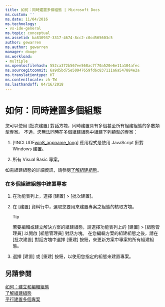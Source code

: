 ```yaml
---
title: 如何：同時建置多個組態 | Microsoft Docs
ms.custom: ''
ms.date: 11/04/2016
ms.technology:
- vs-ide-general
ms.topic: conceptual
ms.assetid: ba830937-3317-4674-8cc2-c0cd565603c5
author: gewarren
ms.author: gewarren
manager: douge
ms.workload:
- multiple
ms.openlocfilehash: 552ca372b567ee568ac7f70a520e6e11a104afec
ms.sourcegitcommit: 6a9d5bd75e50947659fd6c837111a6a547884e2a
ms.translationtype: HT
ms.contentlocale: zh-TW
ms.lasthandoff: 04/16/2018
---
```

# <a name="how-to-build-multiple-configurations-simultaneously"></a>如何：同時建置多個組態
您可以使用 [批次建置] 對話方塊，同時建置具有多個甚至所有組建組態的多數類型專案。 不過，您無法同時在多個組建組態中組建下列類型的專案：  
  
1.  [!INCLUDE[win8_appname_long](../debugger/includes/win8_appname_long_md.md)] 應用程式是使用 JavaScript 針對 Windows 建置。  
  
2.  所有 Visual Basic 專案。  
  
 如需組建組態的詳細資訊，請參閱[了解組建組態](../ide/understanding-build-configurations.md)。  
  
### <a name="to-build-a-project-in-multiple-build-configurations"></a>在多個組建組態中建置專案  
  
1.  在功能表列上，選擇 [建置] > [批次建置]。  
  
2.  在 [建置] 資料行中，選取您要用來建置專案之組態的核取方塊。  
  
    > [!TIP]
    >  若要編輯或建立解決方案的組建組態，請選擇功能表列上的 [建置] > [組態管理員] 以開啟 [組態管理員] 對話方塊。 在您編輯方案的組建組態之後，請在 [批次建置] 對話方塊中選擇 [重建] 按鈕，來更新方案中專案的所有組建組態。  
  
3.  選擇 [建置] 或 [重建] 按鈕，以使用您指定的組態來建置專案。  
  
## <a name="see-also"></a>另請參閱  
 [如何：建立和編輯組態](../ide/how-to-create-and-edit-configurations.md)   
 [了解組建組態](../ide/understanding-build-configurations.md)   
 [平行建置多個專案](../msbuild/building-multiple-projects-in-parallel-with-msbuild.md)